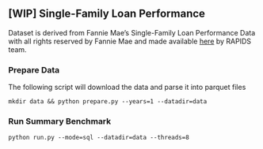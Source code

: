 ## [WIP] Single-Family Loan Performance
Dataset is derived from Fannie Mae’s Single-Family Loan Performance Data with all rights reserved by Fannie Mae and made available [here](https://docs.rapids.ai/datasets/mortgage-data) by RAPIDS team. 

### Prepare Data
The following script will download the data and parse it into parquet files

```
mkdir data && python prepare.py --years=1 --datadir=data
```
### Run Summary Benchmark

```
python run.py --mode=sql --datadir=data --threads=8
```

